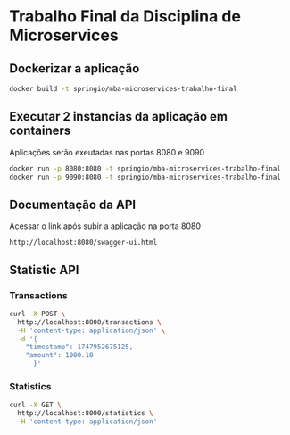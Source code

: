 ﻿
# Trabalho Final da Disciplina de Microservices

## Dockerizar a aplicação

```sh
docker build -t springio/mba-microservices-trabalho-final
```

## Executar 2 instancias da aplicação em containers

Aplicações serão exeutadas nas portas 8080 e 9090

```sh
docker run -p 8080:8080 -t springio/mba-microservices-trabalho-final
docker run -p 9090:8080 -t springio/mba-microservices-trabalho-final
```

## Documentação da API

Acessar o link após subir a aplicação na porta 8080

```url
http://localhost:8080/swagger-ui.html
```

## Statistic API

### Transactions

```sh
curl -X POST \
  http://localhost:8000/transactions \
  -H 'content-type: application/json' \
  -d '{ 
	"timestamp": 1747952675125,
	"amount": 1000.10 
      }' 
```

### Statistics

```sh
curl -X GET \
  http://localhost:8000/statistics \
  -H 'content-type: application/json'
```
